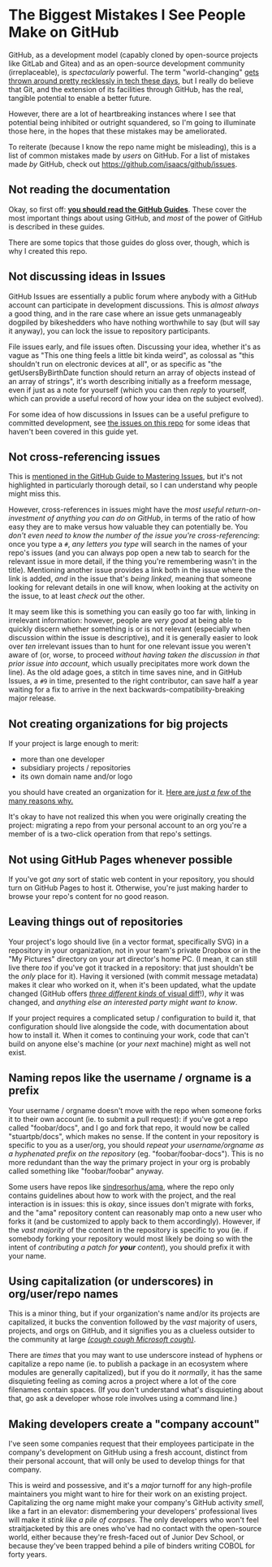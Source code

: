 # The Biggest Mistakes I See People Make on GitHub

GitHub, as a development model (capably cloned by open-source projects like GitLab and Gitea) and as an open-source development community (irreplaceable), is *spectacularly* powerful. The term "world-changing" [gets thrown around pretty recklessly in tech these days](https://www.youtube.com/watch?v=IXuFrtmOYKg), but I really do believe that Git, and the extension of its facilities through GitHub, has the real, tangible potential to enable a better future.

However, there are a lot of heartbreaking instances where I see that potential being inhibited or outright squandered, so I'm going to illuminate those here, in the hopes that these mistakes may be ameliorated.

To reiterate (because I know the repo name might be misleading), this is a list of common mistakes made by *users* on GitHub. For a list of mistakes made *by* GitHub, check out https://github.com/isaacs/github/issues.

## Not reading the documentation

Okay, so first off: [**you should read the GitHub Guides**](https://guides.github.com/). These cover the most important things about using GitHub, and *most* of the power of GitHub is described in these guides.

There are some topics that those guides do gloss over, though, which is why I created this repo.

## Not discussing ideas in Issues

GitHub Issues are essentially a public forum where anybody with a GitHub account can participate in development discussions. This is *almost always* a good thing, and in the rare case where an issue gets unmanageably dogpiled by bikeshedders who have nothing worthwhile to say (but will say it anyway), you can lock the issue to repository participants.

File issues early, and file issues often. Discussing your idea, whether it's as vague as "This one thing feels a little bit kinda weird", as colossal as "this shouldn't run on electronic devices at all", or as specific as "the getUsersByBirthDate function should return an array of objects instead of an array of strings", it's worth describing initially as a freeform message, even if just as a note for yourself (which you can then *reply* to yourself, which can provide a useful record of how your idea on the subject evolved).

For some idea of how discussions in Issues can be a useful prefigure to committed development, see [the issues on this repo](https://github.com/stuartpb/github-mistakes/issues) for some ideas that haven't been covered in this guide yet.

## Not cross-referencing issues

This is [mentioned in the GitHub Guide to Mastering Issues](https://guides.github.com/features/issues/#notifications), but it's not highlighted in particularly thorough detail, so I can understand why people might miss this.

However, cross-references in issues might have the *most useful return-on-investment of anything you can do on GitHub*, in terms of the ratio of how easy they are to make versus how valuable they can potentially be. You *don't even need to know the number of the issue you're cross-referencing*: once you type a `#`, *any letters you type* will search in the names of your repo's issues (and you can always pop open a new tab to search for the relevant issue in more detail, if the thing you're remembering wasn't in the title). Mentioning another issue provides a link both in the issue where the link is added, *and* in the issue that's *being linked*, meaning that someone looking for relevant details in one will know, when looking at the activity on the issue, to at least *check out* the other.

It may seem like this is something you can easily go too far with, linking in irrelevant information: however, people are *very good* at being able to quickly discern whether something is or is not relevant (especially when discussion within the issue is descriptive), and it is generally easier to look over *ten* irrelevant issues than to hunt for one relevant issue you weren't aware of (or, worse, to proceed *without having taken the discussion in that prior issue into account*, which usually precipitates more work down the line). As the old adage goes, a stitch in time saves nine, and in GitHub Issues, a `#9` in time, presented to the right contributor, can save half a year waiting for a fix to arrive in the next backwards-compatibility-breaking major release.

## Not creating organizations for big projects

If your project is large enough to merit:

- more than one developer
- subsidiary projects / repositories
- its own domain name and/or logo

you should have created an organization for it. [Here are *just a few* of the many reasons why.](https://github.com/stuartpb/how-i-roll/blob/master/starting/apps.md#step-2-create-an-organization-on-github)

It's okay to have not realized this when you were originally creating the project: migrating a repo from your personal account to an org you're a member of is a two-click operation from that repo's settings.

## Not using GitHub Pages whenever possible

If you've got *any* sort of static web content in your repository, you should turn on GitHub Pages to host it. Otherwise, you're just making harder to browse your repo's content for no good reason.

## Leaving things out of repositories

Your project's logo should live (in a vector format, specifically SVG) in a repository in your organization, not in your team's private Dropbox or in the "My Pictures" directory on your art director's home PC. (I mean, it can still live there *too* if you've got it tracked in a repository: that just shouldn't be the *only* place for it). Having it versioned (with commit message metadata) makes it clear who worked on it, when it's been updated, what the update changed (GitHub offers [*three different kinds* of visual diff](https://help.github.com/articles/rendering-and-diffing-images/)!), *why* it was changed, and *anything else an interested party might want to know*.

If your project requires a complicated setup / configuration to build it, that configuration should live alongside the code, with documentation about how to install it. When it comes to continuing your work, code that can't build on anyone else's machine (or *your next* machine) might as well not exist.

## Naming repos like the username / orgname is a prefix

Your username / orgname doesn't move with the repo when someone forks it to their own account (ie. to submit a pull request): if you've got a repo called "foobar/docs", and I go and fork that repo, it would now be called "stuartpb/docs", which makes no sense. If the content in your repository is specific to you as a user/org, you should *repeat your username/orgname as a hyphenated prefix on the repository* (eg. "foobar/foobar-docs"). This is no more redundant than the way the primary project in your org is probably called something like "foobar/foobar" anyway.

Some users have repos like [sindresorhus/ama](https://github.com/sindresorhus/ama), where the repo only contains guidelines about how to work with the project, and the real interaction is in issues: this is *okay*, since issues don't migrate with forks, and the "ama" repository content can reasonably map onto a new user who forks it (and be customized to apply back to them accordingly). However, if the *vast majority* of the content in the repository is specific to you (ie. if somebody forking your repository would most likely be doing so with the intent of *contributing a patch for **your** content*), you should prefix it with your name.

## Using capitalization (or underscores) in org/user/repo names

This is a minor thing, but if your organization's name and/or its projects are capitalized, it bucks the convention followed by the *vast* majority of users, projects, and orgs on GitHub, and it signifies you as a clueless outsider to the community at large [*(cough cough Microsoft cough)*](https://github.com/Microsoft).

There are *times* that you may want to use underscore instead of hyphens or capitalize a repo name (ie. to publish a package in an ecosystem where modules are generally capitalized), but if you do it *normally*, it has the same disquieting feeling as coming acros a project where a lot of the core filenames contain spaces. (If you don't understand what's disquieting about that, go ask a developer whose role involves using a command line.)

## Making developers create a "company account"

I've seen some companies request that their employees participate in the company's development on GitHub using a fresh account, distinct from their personal account, that will only be used to develop things for that company.

This is weird and possessive, and it's a *major* turnoff for any high-profile maintainers you might want to hire for their work on an existing project. Capitalizing the org name might make your company's GitHub activity *smell*, like a fart in an elevator: dismembering your developers' professional lives will make it *stink like a pile of corpses*. The only developers who won't feel straitjacketed by this are ones who've had no contact with the open-source world, either because they're fresh-faced out of Junior Dev School, or because they've been trapped behind a pile of binders writing COBOL for forty years.

